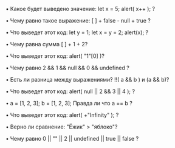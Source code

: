 •	Какое будет выведено значение: let x = 5; alert( x++ ); ?

•	Чему равно такое выражение: [ ] + false - null + true ?

•	Что выведет этот код: let y = 1; let x = y = 2; alert(x); ?

•	Чему равна сумма [ ] + 1 + 2?

•	Что выведет этот код: alert( "1"[0] )?

•	Чему равно 2 && 1 && null && 0 && undefined ?

•	Есть ли разница между выражениями? !!( a && b ) и (a && b)?

•	Что выведет этот код: alert( null || 2 && 3 || 4 ); ?

•	a = [1, 2, 3]; b = [1, 2, 3]; Правда ли что a == b ?

•	Что выведет этот код: alert( +"Infinity" ); ?

•	Верно ли сравнение: "Ёжик" > "яблоко"?

•	Чему равно 0 || "" || 2 || undefined || true || falsе ?
